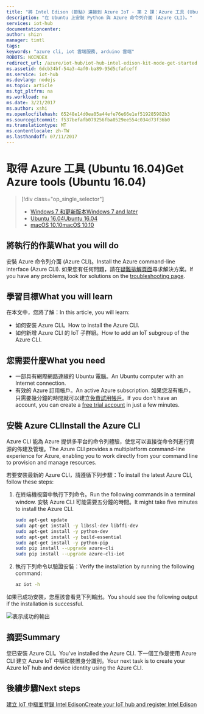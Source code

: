 ```yaml
---
title: "將 Intel Edison (節點) 連接到 Azure IoT - 第 2 課：Azure 工具 (Ubuntu) | Microsoft Docs"
description: "在 Ubuntu 上安裝 Python 與 Azure 命令列介面 (Azure CLI)。"
services: iot-hub
documentationcenter: 
author: shizn
manager: timtl
tags: 
keywords: "azure cli, iot 雲端服務, arduino 雲端"
ROBOTS: NOINDEX
redirect_url: /azure/iot-hub/iot-hub-intel-edison-kit-node-get-started
ms.assetid: 6dcb34bf-54a3-4af0-ba89-95d5cfafceff
ms.service: iot-hub
ms.devlang: nodejs
ms.topic: article
ms.tgt_pltfrm: na
ms.workload: na
ms.date: 3/21/2017
ms.author: xshi
ms.openlocfilehash: 65248e14d0ea05a44efe76e66e1ef519285982b3
ms.sourcegitcommit: f537befafb079256fba0529ee554c034d73f36b0
ms.translationtype: MT
ms.contentlocale: zh-TW
ms.lasthandoff: 07/11/2017
---
```

# <a name="get-azure-tools-ubuntu-1604"></a><span data-ttu-id="a7540-104">取得 Azure 工具 (Ubuntu 16.04)</span><span class="sxs-lookup"><span data-stu-id="a7540-104">Get Azure tools (Ubuntu 16.04)</span></span>
> [!div class="op_single_selector"]
> * <span data-ttu-id="a7540-105">[Windows 7 和更新版本][windows]</span><span class="sxs-lookup"><span data-stu-id="a7540-105">[Windows 7 and later][windows]</span></span>
> * <span data-ttu-id="a7540-106">[Ubuntu 16.04][ubuntu]</span><span class="sxs-lookup"><span data-stu-id="a7540-106">[Ubuntu 16.04][ubuntu]</span></span>
> * <span data-ttu-id="a7540-107">[macOS 10.10][macos]</span><span class="sxs-lookup"><span data-stu-id="a7540-107">[macOS 10.10][macos]</span></span>

## <a name="what-you-will-do"></a><span data-ttu-id="a7540-108">將執行的作業</span><span class="sxs-lookup"><span data-stu-id="a7540-108">What you will do</span></span>
<span data-ttu-id="a7540-109">安裝 Azure 命令列介面 (Azure CLI)。</span><span class="sxs-lookup"><span data-stu-id="a7540-109">Install the Azure command-line interface (Azure CLI).</span></span> <span data-ttu-id="a7540-110">如果您有任何問題，請在[疑難排解頁面][troubleshooting]尋求解決方案。</span><span class="sxs-lookup"><span data-stu-id="a7540-110">If you have any problems, look for solutions on the [troubleshooting page][troubleshooting].</span></span>

## <a name="what-you-will-learn"></a><span data-ttu-id="a7540-111">學習目標</span><span class="sxs-lookup"><span data-stu-id="a7540-111">What you will learn</span></span>
<span data-ttu-id="a7540-112">在本文中，您將了解：</span><span class="sxs-lookup"><span data-stu-id="a7540-112">In this article, you will learn:</span></span>
* <span data-ttu-id="a7540-113">如何安裝 Azure CLI。</span><span class="sxs-lookup"><span data-stu-id="a7540-113">How to install the Azure CLI.</span></span>
* <span data-ttu-id="a7540-114">如何新增 Azure CLI 的 IoT 子群組。</span><span class="sxs-lookup"><span data-stu-id="a7540-114">How to add an IoT subgroup of the Azure CLI.</span></span>

## <a name="what-you-need"></a><span data-ttu-id="a7540-115">您需要什麼</span><span class="sxs-lookup"><span data-stu-id="a7540-115">What you need</span></span>
* <span data-ttu-id="a7540-116">一部具有網際網路連線的 Ubuntu 電腦。</span><span class="sxs-lookup"><span data-stu-id="a7540-116">An Ubuntu computer with an Internet connection.</span></span>
* <span data-ttu-id="a7540-117">有效的 Azure 訂用帳戶。</span><span class="sxs-lookup"><span data-stu-id="a7540-117">An active Azure subscription.</span></span> <span data-ttu-id="a7540-118">如果您沒有帳戶，只需要幾分鐘的時間就可以建立[免費試用帳戶](http://azure.microsoft.com/pricing/free-trial/)。</span><span class="sxs-lookup"><span data-stu-id="a7540-118">If you don't have an account, you can create a [free trial account](http://azure.microsoft.com/pricing/free-trial/) in just a few minutes.</span></span>

## <a name="install-the-azure-cli"></a><span data-ttu-id="a7540-119">安裝 Azure CLI</span><span class="sxs-lookup"><span data-stu-id="a7540-119">Install the Azure CLI</span></span>
<span data-ttu-id="a7540-120">Azure CLI 能為 Azure 提供多平台的命令列體驗，使您可以直接從命令列進行資源的佈建及管理。</span><span class="sxs-lookup"><span data-stu-id="a7540-120">The Azure CLI provides a multiplatform command-line experience for Azure, enabling you to work directly from your command line to provision and manage resources.</span></span>

<span data-ttu-id="a7540-121">若要安裝最新的 Azure CLI，請遵循下列步驟：</span><span class="sxs-lookup"><span data-stu-id="a7540-121">To install the latest Azure CLI, follow these steps:</span></span>

1. <span data-ttu-id="a7540-122">在終端機視窗中執行下列命令。</span><span class="sxs-lookup"><span data-stu-id="a7540-122">Run the following commands in a terminal window.</span></span> <span data-ttu-id="a7540-123">安裝 Azure CLI 可能需要五分鐘的時間。</span><span class="sxs-lookup"><span data-stu-id="a7540-123">It might take five minutes to install the Azure CLI.</span></span>

   ```bash
   sudo apt-get update
   sudo apt-get install -y libssl-dev libffi-dev
   sudo apt-get install -y python-dev
   sudo apt-get install -y build-essential
   sudo apt-get install -y python-pip
   sudo pip install --upgrade azure-cli
   sudo pip install --upgrade azure-cli-iot
   ```
2. <span data-ttu-id="a7540-124">執行下列命令以驗證安裝：</span><span class="sxs-lookup"><span data-stu-id="a7540-124">Verify the installation by running the following command:</span></span>

   ```bash
   az iot -h
   ```

<span data-ttu-id="a7540-125">如果已成功安裝，您應該會看見下列輸出。</span><span class="sxs-lookup"><span data-stu-id="a7540-125">You should see the following output if the installation is successful.</span></span>

![表示成功的輸出](media/iot-hub-intel-edison-lessons/lesson2/az_iot_help_ubuntu.png)

## <a name="summary"></a><span data-ttu-id="a7540-127">摘要</span><span class="sxs-lookup"><span data-stu-id="a7540-127">Summary</span></span>
<span data-ttu-id="a7540-128">您已安裝 Azure CLI。</span><span class="sxs-lookup"><span data-stu-id="a7540-128">You've installed the Azure CLI.</span></span> <span data-ttu-id="a7540-129">下一個工作是使用 Azure CLI 建立 Azure IoT 中樞和裝置身分識別。</span><span class="sxs-lookup"><span data-stu-id="a7540-129">Your next task is to create your Azure IoT hub and device identity using the Azure CLI.</span></span>

## <a name="next-steps"></a><span data-ttu-id="a7540-130">後續步驟</span><span class="sxs-lookup"><span data-stu-id="a7540-130">Next steps</span></span>
<span data-ttu-id="a7540-131">[建立 IoT 中樞並登錄 Intel Edison][create-your-iot-hub-and-register-intel-edison]</span><span class="sxs-lookup"><span data-stu-id="a7540-131">[Create your IoT hub and register Intel Edison][create-your-iot-hub-and-register-intel-edison]</span></span>


<!-- Images and links -->

[troubleshooting]: iot-hub-intel-edison-kit-node-troubleshooting.md
[create-your-iot-hub-and-register-intel-edison]: iot-hub-intel-edison-kit-node-lesson2-prepare-azure-iot-hub.md
[windows]: iot-hub-intel-edison-kit-node-lesson2-get-azure-tools-win32.md
[ubuntu]: iot-hub-intel-edison-kit-node-lesson2-get-azure-tools-ubuntu.md
[macos]: iot-hub-intel-edison-kit-node-lesson2-get-azure-tools-mac.md

